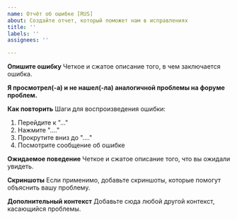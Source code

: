 ```yaml
---
name: Отчёт об ошибке [RUS]
about: Создайте отчет, который поможет нам в исправлениях
title: ''
labels: ''
assignees: ''

---
```


**Опишите ошибку**
Четкое и сжатое описание того, в чем заключается ошибка.

**Я просмотрел(-а) и не нашел(-ла) аналогичной проблемы на форуме проблем.**

**Как повторить**
Шаги для воспроизведения ошибки:
1. Перейдите к "..."
2. Нажмите "...."
3. Прокрутите вниз до "...."
4. Посмотрите сообщение об ошибке

**Ожидаемое поведение**
Четкое и сжатое описание того, что вы ожидали увидеть.

**Скриншоты**
Если применимо, добавьте скриншоты, которые помогут объяснить вашу проблему.

**Дополнительный контекст**
Добавьте сюда любой другой контекст, касающийся проблемы.

